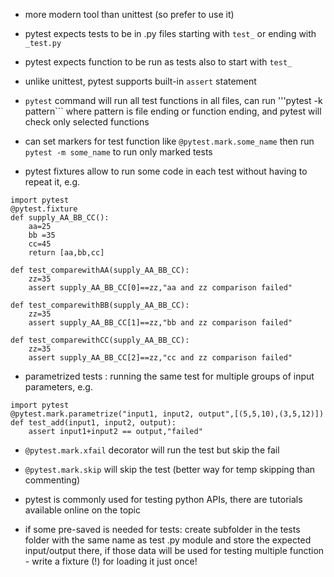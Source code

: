 * more modern tool than unittest (so prefer to use it)

* pytest expects tests to be in .py files starting with ```test_``` or ending with ```_test.py```

* pytest expects function to be run as tests also to start with ```test_```

* unlike unittest, pytest supports built-in ```assert``` statement

* ```pytest``` command will run all test functions in all files, 
can run '''pytest -k pattern``` where pattern is file ending or function ending, and pytest will check only selected functions

* can set markers for test function like ```@pytest.mark.some_name``` then run 
```pytest -m some_name``` to run only marked tests

* pytest fixtures allow to run some code in each test without having to repeat it, e.g.

```
import pytest
@pytest.fixture
def supply_AA_BB_CC():
	aa=25
	bb =35
	cc=45
	return [aa,bb,cc]

def test_comparewithAA(supply_AA_BB_CC):
	zz=35
	assert supply_AA_BB_CC[0]==zz,"aa and zz comparison failed"

def test_comparewithBB(supply_AA_BB_CC):
	zz=35
	assert supply_AA_BB_CC[1]==zz,"bb and zz comparison failed"

def test_comparewithCC(supply_AA_BB_CC):
	zz=35
	assert supply_AA_BB_CC[2]==zz,"cc and zz comparison failed"
```

* parametrized tests : running the same test for multiple groups of input parameters, e.g.

```
import pytest
@pytest.mark.parametrize("input1, input2, output",[(5,5,10),(3,5,12)])
def test_add(input1, input2, output):
	assert input1+input2 == output,"failed"
```

* ```@pytest.mark.xfail``` decorator will run the test but skip the fail

* ```@pytest.mark.skip``` will skip the test (better way for temp skipping than commenting)


* pytest is commonly used for testing python APIs, there are tutorials available online on the topic

* if some pre-saved is needed for tests: create subfolder in the tests folder with the same name as test .py module and store the expected input/output there, 
if those data will be used for testing multiple function - write a fixture (!) for loading it just once!
